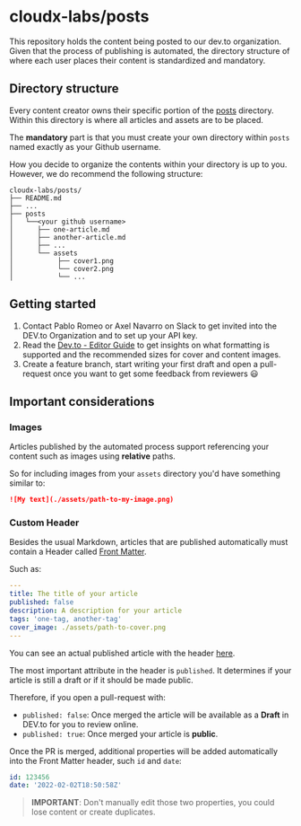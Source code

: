 # cloudx-labs/posts

This repository holds the content being posted to our dev.to organization. Given that the process of publishing is automated, the directory structure of where each user places their content is standardized and mandatory.

## Directory structure

Every content creator owns their specific portion of the [posts](posts) directory.
Within this directory is where all articles and assets are to be placed.

The **mandatory** part is that you must create your own directory within `posts` named exactly as your Github username.

How you decide to organize the contents within your directory is up to you. However, we do recommend the following structure:

```text
cloudx-labs/posts/
├── README.md
├── ...
├── posts
│   └──<your github username>
│      ├── one-article.md
│      ├── another-article.md
│      ├── ...
│      └── assets
│           ├── cover1.png
│           └── cover2.png
│           └── ...
```

## Getting started

1. Contact Pablo Romeo or Axel Navarro on Slack to get invited into the DEV.to Organization and to set up your API key.
2. Read the [Dev.to - Editor Guide](https://dev.to/p/editor_guide) to get insights on what formatting is supported and the recommended sizes for cover and content images.
3. Create a feature branch, start writing your first draft and open a pull-request once you want to get some feedback from reviewers :smiley:

## Important considerations

### Images

Articles published by the automated process support referencing your content such as images using **relative** paths. 

So for including images from your `assets` directory you'd have something similar to:

```md
![My text](./assets/path-to-my-image.png)
```

### Custom Header

Besides the usual Markdown, articles that are published automatically must contain a Header called [Front Matter](https://jekyllrb.com/docs/front-matter/).

Such as:

```yaml
---
title: The title of your article
published: false
description: A description for your article
tags: 'one-tag, another-tag'
cover_image: ./assets/path-to-cover.png
---
```

You can see an actual published article with the header [here](./posts/pabloromeo/1.docker-multi-arch.md).

The most important attribute in the header is `published`. It determines if your article is still a draft or if it should be made public.

Therefore, if you open a pull-request with:

- `published: false`: Once merged the article will be available as a **Draft** in DEV.to for you to review online.
- `published: true`: Once merged your article is **public**.

Once the PR is merged, additional properties will be added automatically into the Front Matter header, such `id` and `date`:

```yaml
id: 123456
date: '2022-02-02T18:50:58Z'
```

> **IMPORTANT**: Don't manually edit those two properties, you could lose content or create duplicates.
